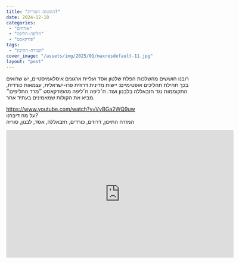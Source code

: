 ```yaml
---
title: "התקווה הסורית?"
date: 2024-12-10
categories: 
 - "אורחים"
 - "חליפה-חליפה"
 - "פודקאסט"
tags: 
 - "המזרח-התיכון"
cover_image: "/assets/img/2025/01/maxresdefault-11.jpg"
layout: "post"
---
```


רובנו חוששים מהשלכות הפלת שלטון אסד ועליית ארגונים איסלאמיסטיים, יש שרואים בכך תחילת תהליכים אופטימיים: יישות מדינית דרוזית פרו-ישראלית, עצמאות כורדית, התקוממות נגד חזבאללה בלבנון ועוד. ח׳ליפה ח׳ליפה מהפודקאסט ״מרד החליפים״ מביא את הקולות שמאמינים בעתיד אחר.

<https://www.youtube.com/watch?v=VyBGa2WQ9uw>  
על מה דיברנו?  
המזרח התיכון, דרוזים, כורדים, חזבאללה, אסד, לבנון, סוריה

<iframe width="610" height="343" src="https://www.youtube.com/embed/VyBGa2WQ9uw" frameborder="0" allow="accelerometer; autoplay; clipboard-write; encrypted-media; gyroscope; picture-in-picture; web-share" referrerpolicy="strict-origin-when-cross-origin" allowfullscreen></iframe>
